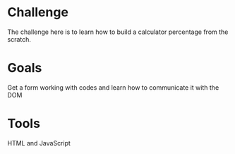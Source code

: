 # Challenge 
The challenge here is to learn how to build a calculator percentage from the scratch. 

# Goals
Get a form working with codes and learn how to communicate it with the DOM

# Tools
HTML and JavaScript



